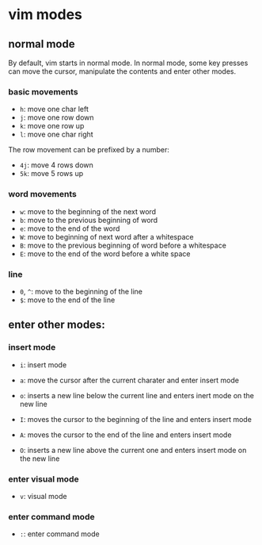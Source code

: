 # vim modes

## normal mode

By default, vim starts in normal mode. In normal mode, some key presses can move the cursor, manipulate the contents and enter other modes.

### basic movements

- `h`: move one char left
- `j`: move one row down
- `k`: move one row up
- `l`: move one char right

The row movement can be prefixed by a number:

- `4j`: move 4 rows down
- `5k`: move 5 rows up

### word movements

- `w`: move to the beginning of the next word
- `b`: move to the previous beginning of word
- `e`: move to the end of the word
- `W`: move to beginning of next word after a whitespace
- `B`: move to the previous beginning of word before a whitespace
- `E`: move to the end of the word before a white space

### line

- `0`, `^`: move to the beginning of the line
- `$`: move to the end of the line

## enter other modes:

### insert mode

- `i`: insert mode
- `a`: move the cursor after the current charater and enter insert mode
- `o`: inserts a new line below the current line and enters inert mode on the new line

- `I`: moves the cursor to the beginning of the line and enters insert mode
- `A`: moves the cursor to the end of the line and enters insert mode
- `O`: inserts a new line above the current one and enters insert mode on the new line

### enter visual mode
- `v`: visual mode

### enter command mode

- `:`: enter command mode
